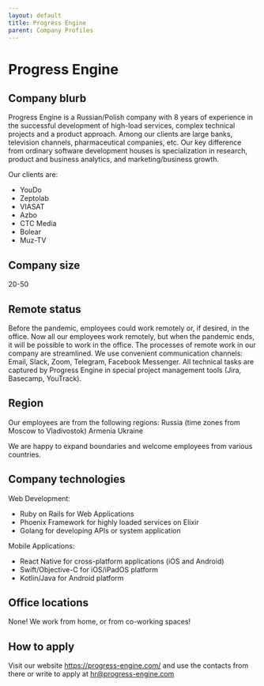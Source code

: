 ```yaml
---
layout: default
title: Progress Engine
parent: Company Profiles
---
```


# Progress Engine

## Company blurb
Progress Engine is a Russian/Polish company with 8 years of experience in the successful development of high-load services, complex technical projects and a product approach. Among our clients are large banks, television channels, pharmaceutical companies, etc. Our key difference from ordinary software development houses is specialization in research, product and business analytics, and marketing/business growth.

Our clients are:
* YouDo
* Zeptolab
* VIASAT
* Azbo
* CTC Media
* Bolear
* Muz-TV

## Company size
20-50

## Remote status
Before the pandemic, employees could work remotely or, if desired, in the office. Now all our employees work remotely, but when the pandemic ends, it will be possible to work in the office.
The processes of remote work in our company are streamlined. We use convenient communication channels: Email, Slack, Zoom, Telegram, Facebook Messenger. All technical tasks are captured by Progress Engine in special project management tools (Jira, Basecamp, YouTrack).

## Region
Our employees are from the following regions:
Russia (time zones from Moscow to Vladivostok)
Armenia
Ukraine

We are happy to expand boundaries and welcome employees from various countries.

## Company technologies

Web Development: 
* Ruby on Rails for Web Applications 
* Phoenix Framework for highly loaded services on Elixir
* Golang for developing APIs or system application

Mobile Applications: 
* React Native for cross-platform applications (iOS and Android)
* Swift/Objective-C for iOS/iPadOS platform
* Kotlin/Java for Android platform

## Office locations
None! We work from home, or from co-working spaces!

## How to apply
Visit our website https://progress-engine.com/ and use the contacts from there or write to apply at hr@progress-engine.com